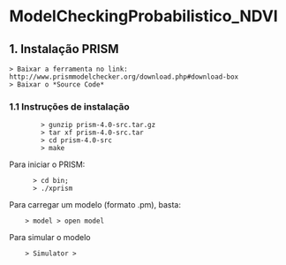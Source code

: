 # ModelCheckingProbabilistico_NDVI

## 1. Instalação PRISM

	> Baixar a ferramenta no link: http://www.prismmodelchecker.org/download.php#download-box
	> Baixar o *Source Code*
	
### 1.1 Instruções de instalação

```	
		> gunzip prism-4.0-src.tar.gz
		> tar xf prism-4.0-src.tar
		> cd prism-4.0-src
		> make
```
Para iniciar o PRISM:
	
  ```
		> cd bin;
		> ./xprism
```
Para carregar um modelo (formato .pm), basta:
	
		> model > open model

Para simular o modelo
	
		> Simulator > 

